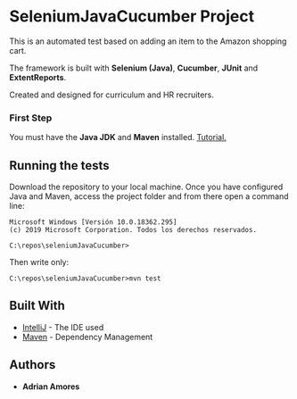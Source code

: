 # SeleniumJavaCucumber Project
This is an automated test based on adding an item to the Amazon shopping cart.

The framework is built with **Selenium (Java)**, **Cucumber**, **JUnit** and **ExtentReports**.

Created and designed for curriculum and HR recruiters.

### First Step
You must have the **Java JDK** and **Maven** installed. [Tutorial.](https://www.mkyong.com/maven/how-to-install-maven-in-windows/)

## Running the tests
Download the repository to your local machine. Once you have configured Java and Maven, access the project folder and from there open a command line:
```
Microsoft Windows [Versión 10.0.18362.295]
(c) 2019 Microsoft Corporation. Todos los derechos reservados.

C:\repos\seleniumJavaCucumber>
```
Then write only:
```
C:\repos\seleniumJavaCucumber>mvn test
```

## Built With
* [IntelliJ](https://www.jetbrains.com/idea/) - The IDE used
* [Maven](https://maven.apache.org/) - Dependency Management

## Authors
* **Adrian Amores**